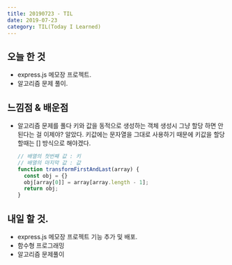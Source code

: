 ```yaml
---
title: 20190723 - TIL
date: 2019-07-23
category: TIL(Today I Learned)
---
```


## 오늘 한 것

- express.js 메모장 프로젝트.
- 알고리즘 문제 풀이.
  
## 느낌점 & 배운점

- 알고리즘 문제를 풀다 키와 값을 동적으로 생성하는 객체 생성시 
  그냥 할당 하면 안된다는 걸 이제야? 알았다.
  키값에는 문자열을 그대로 사용하기 때문에 키값을 할당할때는 [] 방식으로 해야겠다.
  ```js
  // 배열의 첫번째 값 : 키
  // 배열의 마지막 값 : 값
  function transformFirstAndLast(array) {
    const obj = {}
    obj[array[0]] = array[array.length - 1];
    return obj;
  }

  ```

## 내일 할 것.

- express.js 메모장 프로젝트 기능 추가 및 배포.
- 함수형 프로그래밍
- 알고리즘 문제풀이

